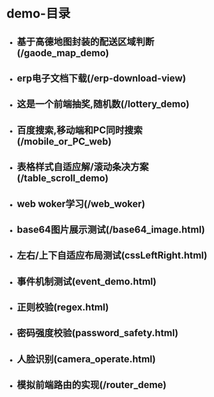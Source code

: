 # demo-目录

- ## 基于高德地图封装的配送区域判断(/gaode_map_demo)

- ## erp电子文档下载(/erp-download-view)

- ## 这是一个前端抽奖,随机数(/lottery_demo)

- ## 百度搜索,移动端和PC同时搜索(/mobile_or_PC_web)

- ## 表格样式自适应解/滚动条决方案(/table_scroll_demo)

- ## web woker学习(/web_woker)

- ## base64图片展示测试(/base64_image.html)

- ## 左右/上下自适应布局测试(cssLeftRight.html)

- ## 事件机制测试(event_demo.html)

- ## 正则校验(regex.html)

- ## 密码强度校验(password_safety.html)

- ## 人脸识别(camera_operate.html)

- ## 模拟前端路由的实现(/router_deme)
